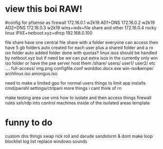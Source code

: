 # view this boi RAW!





#config for pfsense as firewall 172.16.0.1
		w2k19 AD1+DNS 172.16.0.2
  		w2k19 AD2+DNS 172.16.0.3
    		w2k19 wins+wds+file share and other 172.16.0.4
		rocky linux IPXE+netboot.xyz+dhcp 192.168.0.100


file share have one central file share with a folder everyone can access then have 5 gb folders auto created for each user plus a shared folder and a ro iso folder
auto added folder done with quotas?
linux isos should be handled by netboot.xyz but if need be we can put extra isos in the currently only win iso folder or have the pxe server host them
	/share/
 		users/
   			user1/
      			user2/
	 		etc ....
	 	full-access/
   				img.png
       				configfile.conf
	   			worddoc.docx.exe
       		win-iso&winpe/
	 			archlinux.iso
    				amongus.iso
	
need to make a limited gpo for normal users things to limit
app installs
cmd/pwrshl
settings/ctrlpanl
more things i cant think of rn


make testing area 
use vms
how to isolate and then access things
	firewall rules
 	ssh/rdp into control machines inside of the isolated areas
	template
  




# funny to do
custom dns things
	swap rick roll and darude sandstorm & dont make loop
 	blocklist
  	log list
replace windows sounds


